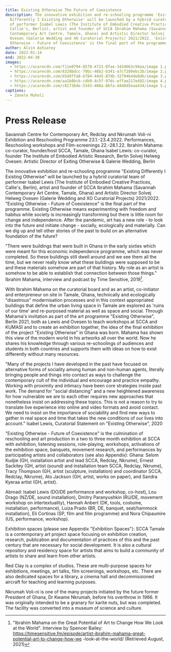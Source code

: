 ```yaml
---
title: Existing Otherwise The Future of Coexistence
description: The innovative exhibition and re-schooling programme 'Existing
  Differently I Existing Otherwise' will be launched by a hybrid curatorial team
  of performer Isabel Lewis (The Institute of Embodied Creative Practices,
  Callie's, Berlin), artist and founder of SCCA Ibrahim Mahama (Savannah
  Contemporary Art Centre, Tamale, Ghana) and Artistic Director Solvej Helweg
  Ovesen (Galerie Wedding and XO Curatorial Projects) 2021/2022. 'Existing
  Otherwise - Future of Coexistence' is the final part of the programme.
author: Alvin Ashiatey
date: 2022-01-14
end: 2022-04-30
images:
  - https://ucarecdn.com/f11e0794-8578-4721-8fae-343d663c94aa/image 1.png
  - https://ucarecdn.com/8328bdcc-79bc-46b2-b341-a7cf289ebc2b/image 2.png
  - https://ucarecdn.com/b5ddffa8-b784-44d5-87db-32794b4de0db/image 3.png
  - https://ucarecdn.com/aa1b0bcb-cdb9-4c5f-97dc-effae217e492/image 4.png
  - https://ucarecdn.com/c8173bde-5343-408a-8bfa-d440d5eaa434/image 5.png
captions:
  - Zanele Muholi
---
```


# Press Release

Savannah Centre for Contemporary Art, Redclay and Nkrumah Voli-ni Exhibition and Reschooling Programme 23.1.-23.4.2022.
Performances, Reschooling workshops and Film-screenings 22.-28.1.22. Ibrahim Mahama: co-curator, founder/host SCCA, Tamale, Ghana
Isabel Lewis: co-curator, founder The Institute of Embodied Artistic Research, Berlin Solvej Helweg Ovesen: Artistic Director of Exiting Otherwise & Galerie Wedding, Berlin

The innovative exhibition and re-schooling programme "Existing Differently I Existing Otherwise" will be launched by a hybrid curatorial team of performer Isabel Lewis (The Institute of Embodied Creative Practices, Callie's, Berlin), artist and founder of SCCA Ibrahim Mahama (Savannah Contemporary Art Centre, Tamale, Ghana) and Artistic Director Solvej Helweg Ovesen (Galerie Wedding and XO Curatorial Projects) 2021/2022. "Existing Otherwise - Future of Coexistence" is the final part of the programme. Existing Otherwise means experimenting with freedom and habitus while society is increasingly transforming but there is little room for change and independence. After the pandemic, art has a new role - to look into the future and initiate change - socially, ecologically and materially. Can we dig up and tell other stories of the past to build on an alternative foundation of the future?

"There were buildings that were built in Ghana in the early sixties which were meant for this economic independence programme, which was never completed. So these buildings still dwell around and we see them all the time, but we never really know what these buildings were supposed to be and these materials somehow are part of that history. My role as an artist is somehow to be able to establish that connection between those things." Ibrahim Mahama, interview and podcast by Time Sensitive, 2019[^1].

[^1]: "Ibrahim Mahama on the Great Potential of Art to Change How We Look at the World". Interview by Spencer Bailey: https://timesensitive.fm/episode/artist-ibrahim-mahama-great-potential-art-to-change-how-we -look-at-the-world/ (Retrieved August, 2021)

With Ibrahim Mahama on the curatorial board and as an artist, co-initiator and enterpreneur on site in Tamale, Ghana, technically and ecologically "disastrous" modernisation processes and in this context appropriated buildings that define the urban living space in Tamale are explored as 'ruins of our time' and re-purposed material as well as space and social. Through Mahama's invitation as part of the art programme "Existing Otherwise", Berlin 2021, both as Lewis and Ovesen to teach workshops at SCCA and KUMASI and to create an exhibition together, the idea of the final exhibition of the project "Existing Otherwise" in Ghana was born. Mahama has shown this view of the modern world in his artworks all over the world. Now he shares his knowledge through various re-schoolings of audiences and students in both countries and supports them with ideas on how to exist differently without many resources.

"Many of the projects I have developed in the past have focused on alternative forms of sociality among human and non-human agents, literally bringing people and things into contact as ways to challenge the contemporary cult of the individual and encourage and practice empathy. Working with proximity and intimacy have been core strategies inside past work. The demand for "social distancing" and a new heightened awareness for how vulnerable we are to each other requires new approaches that nonetheless insist on addressing these topics. This is not a reason to try to translate live experience into online and video formats and avoid contact. We need to insist on the importance of sociability and find new ways to gather in real space and time that takes the new conditions of our lives into account." Isabel Lewis, Curatorial Statement on "Existing Otherwise", 2020

"Existing Otherwise - Future of Coexistence" is the culmination of reschooling and art production in a two to three month exhibition at SCCA with exhibition, listening sessions, role-playing, workshops, activations of the exhibition space, banquets, movement research, and performances by participating artists and collaborators (see also Appendix): Ghana: Selom Kudjie (GH, installation artist and lead SCCA, Redclay, Nkrume), Ernest Sackitey (GH, artist (sound) and installation team SCCA, Redclay, Nkrume), Tracy Thompson (GH, artist (sculpture, installation) and coordinator SCCA, Redclay, Nkrume), Ato Jackson (GH, artist, works on paper), and Sandra Kyeraa artist (GH, artist).

Abroad: Isabel Lewis (DO/DE performance and workshop, co-host), Lou Drago (NZ/DE, sound installation), Dmitry Paranyushkin (RU/DE, movement workshop on intertextuality), Hannah Anbert (DK, tools, costume, installation, performance), Luiza Prado (BR, DE, banquet, seat/hammock installation), Eli Cortinas (SP, film and film programme) and Nora Chipaumire (US, performance, workshop).

Exhibition spaces (please see Appendix "Exhibition Spaces"):
SCCA Tamale is a contemporary art project space focusing on exhibition creation, research, publication and documentation of practices of this and the past century that are necessary for social development. It is also a cultural repository and residency space for artists that aims to build a community of artists to share and learn from other artists.

Red Clay is a complex of studios. These are multi-purpose spaces for exhibitions, meetings, art talks, film screenings, workshops, etc. There are also dedicated spaces for a library, a cinema hall and decommissioned aircraft for teaching and learning purposes.

Nkrumah Voli-ni is one of the many projects initiated by the future former President of Ghana, Dr Kwame Nkrumah, before his overthrow in 1966. It was originally intended to be a granary for karite nuts, but was completed. The facility was converted into a museum of science and culture.
